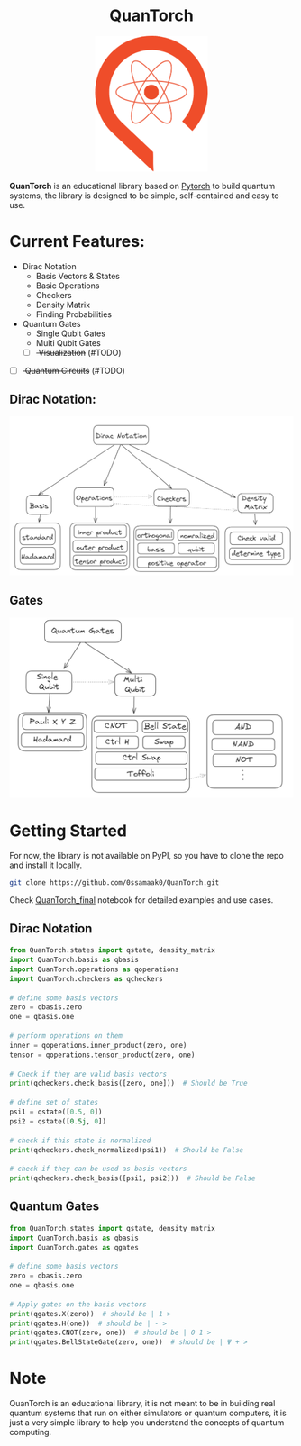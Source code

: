 <div align = "center">

<h1> QuanTorch </h1>

<img src="assets/QuanTorchLogo.png" width="200"/>
</div>

**QuanTorch** is an educational library based on [Pytorch](https://pytorch.org/) to build quantum systems, the library is designed to be simple, self-contained and easy to use.

# Current Features:
- Dirac Notation
    - Basis Vectors & States
    - Basic Operations
    - Checkers
    - Density Matrix
    - Finding Probabilities
- Quantum Gates
    - Single Qubit Gates
    - Multi Qubit Gates
    - [ ] <strike> Visualization</strike> (#TODO)
- [ ] <strike> Quantum Circuits</strike> (#TODO)


## Dirac Notation:
![Dirag image](assets/dirac.png)

## Gates
![Gates image](assets/Qgates.png)

# Getting Started
For now, the library is not available on PyPI, so you have to clone the repo and install it locally.

``` bash
git clone https://github.com/0ssamaak0/QuanTorch.git
```

Check [QuanTorch_final](https://github.com/0ssamaak0/QuanTorch/blob/master/QuanTorch_final.ipynb) notebook for detailed examples and use cases.
## Dirac Notation

``` python
from QuanTorch.states import qstate, density_matrix
import QuanTorch.basis as qbasis
import QuanTorch.operations as qoperations
import QuanTorch.checkers as qcheckers

# define some basis vectors
zero = qbasis.zero
one = qbasis.one

# perform operations on them
inner = qoperations.inner_product(zero, one)
tensor = qoperations.tensor_product(zero, one)

# Check if they are valid basis vectors
print(qcheckers.check_basis([zero, one]))  # Should be True

# define set of states
psi1 = qstate([0.5, 0])
psi2 = qstate([0.5j, 0])

# check if this state is normalized
print(qcheckers.check_normalized(psi1))  # Should be False

# check if they can be used as basis vectors
print(qcheckers.check_basis([psi1, psi2]))  # Should be False
```

## Quantum Gates

``` python
from QuanTorch.states import qstate, density_matrix
import QuanTorch.basis as qbasis
import QuanTorch.gates as qgates

# define some basis vectors
zero = qbasis.zero
one = qbasis.one

# Apply gates on the basis vectors
print(qgates.X(zero))  # should be | 1 >
print(qgates.H(one))  # should be | - >
print(qgates.CNOT(zero, one))  # should be | 0 1 >
print(qgates.BellStateGate(zero, one))  # should be | Ψ + >
```

# Note
QuanTorch is an educational library, it is not meant to be in building real quantum systems that run on either simulators or quantum computers, it is just a very simple library to help you understand the concepts of quantum computing.